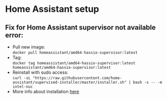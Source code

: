 # Home Assistant setup

## Fix for Home Assistant supervisor not available error:

* Pull new image:  
`docker pull homeassistant/amd64-hassio-supervisor:latest`
* Tag:  
`docker tag homeassistant/amd64-hassio-supervisor:latest homeassistant/amd64-hassio-supervisor:latest`
* Reinstall with sudo access:  
`curl -sL "https://raw.githubusercontent.com/home-assistant/supervised-installer/master/installer.sh" | bash -s -- -m intel-nuc`
* More info about installation [here](https://www.home-assistant.io/hassio/installation/#alternative-install-home-assistant-supervised-on-a-generic-linux-host)
